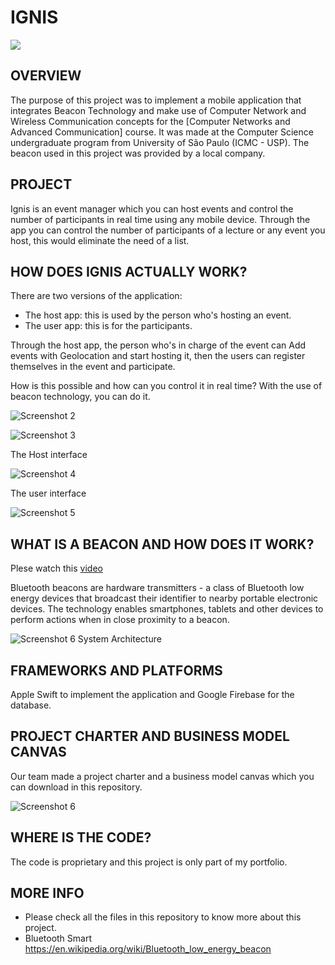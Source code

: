 # IGNIS

<img align="center" src ="img/img1.png" />

OVERVIEW
--------------------------------------------------
The purpose of this project was to implement a mobile application that integrates Beacon Technology and make use of Computer Network and Wireless Communication concepts for the [Computer Networks and Advanced Communication] course. It was made at the Computer Science undergraduate program from University of São Paulo (ICMC - USP).
The beacon used in this project was provided by a local company.

PROJECT
--------------------------------------------------
Ignis is an event manager which you can host events and control the number of participants in real time using any mobile device.
Through the app you can control the number of participants of a lecture or any event you host, this would eliminate the need of a list.

HOW DOES IGNIS ACTUALLY WORK?
--------------------------------------------------
There are two versions of the application:

* The host app: this is used by the person who's hosting an event.
* The user app: this is for the participants.

Through the host app, the person who's in charge of the event can Add events with Geolocation and start hosting it, then the users can register themselves in the event and participate.

How is this possible and how can you control it in real time? 
With the use of beacon technology, you can do it.

![Screenshot 2](img/img2.png)


![Screenshot 3](img/host.png)

The Host interface

![Screenshot 4](img/user1.png)

The user interface

![Screenshot 5](img/user2.png)

WHAT IS A BEACON AND HOW DOES IT WORK?
--------------------------------------------------
Plese watch this [video]

Bluetooth beacons are hardware transmitters - a class of Bluetooth low energy devices that broadcast their identifier to nearby portable electronic devices. The technology enables smartphones, tablets and other devices to perform actions when in close proximity to a beacon.

![Screenshot 6](img/img3.png)
System Architecture

FRAMEWORKS AND PLATFORMS
--------------------------------------------------
Apple Swift to implement the application and Google Firebase for the database.

PROJECT CHARTER AND BUSINESS MODEL CANVAS
--------------------------------------------------
Our team made a project charter and a business model canvas which you can download in this repository.

![Screenshot 6](img/charter.png)

WHERE IS THE CODE?
--------------------------------------------------
The code is proprietary and this project is only part of my portfolio.

MORE INFO
--------------------------------------------------
* Please check all the files in this repository to know more about this project.
* Bluetooth Smart <https://en.wikipedia.org/wiki/Bluetooth_low_energy_beacon>

[video]: https://www.youtube.com/watch?v=3VsbqAXgFCs
